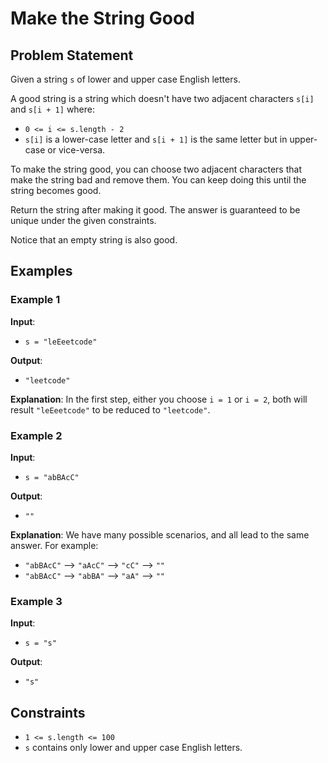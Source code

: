 # Make the String Good

## Problem Statement

Given a string `s` of lower and upper case English letters.

A good string is a string which doesn't have two adjacent characters `s[i]` and `s[i + 1]` where:

- `0 <= i <= s.length - 2`
- `s[i]` is a lower-case letter and `s[i + 1]` is the same letter but in upper-case or vice-versa.

To make the string good, you can choose two adjacent characters that make the string bad and remove them. You can keep doing this until the string becomes good.

Return the string after making it good. The answer is guaranteed to be unique under the given constraints.

Notice that an empty string is also good.

## Examples

### Example 1

**Input**: 
- `s = "leEeetcode"`

**Output**: 
- `"leetcode"`

**Explanation**:
In the first step, either you choose `i = 1` or `i = 2`, both will result `"leEeetcode"` to be reduced to `"leetcode"`.

### Example 2

**Input**: 
- `s = "abBAcC"`

**Output**: 
- `""`

**Explanation**:
We have many possible scenarios, and all lead to the same answer. For example:
- `"abBAcC"` --> `"aAcC"` --> `"cC"` --> `""`
- `"abBAcC"` --> `"abBA"` --> `"aA"` --> `""`

### Example 3

**Input**: 
- `s = "s"`

**Output**: 
- `"s"`

## Constraints

- `1 <= s.length <= 100`
- `s` contains only lower and upper case English letters.

